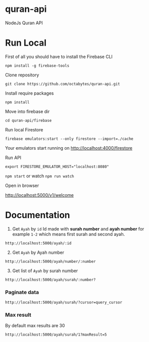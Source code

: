 # quran-api

NodeJs Quran API

# Run Local

First of all you should have to install the Firebase CLI

`npm install -g firebase-tools`

Clone repository

`git clone https://github.com/octabytes/quran-api.git`

Install require packages

`npm install`

Move into firebase dir

`cd quran-api/firebase`

Run local Firestore

`firebase emulators:start --only firestore --import=./cache`

Your emulators start running on [http://localhost:4000/firestore](http://localhost:4000/firestore)

Run API

`export FIRESTORE_EMULATOR_HOST="localhost:8080"`

`npm start` or watch `npm run watch`

Open in browser

[http://localhost:5000/v1/welcome](http://localhost:5000/v1/welcome)

# Documentation

1. Get `Ayah` by `id`
   Id made with **surah number** and **ayah number** for example `1-2` which means
   first surah and second ayah.

`http://localhost:5000/ayah/:id`

2. Get `Ayah` by Ayah number

`http://localhost:5000/ayah/number/:number`

3. Get list of `Ayah` by surah number

`http://localhost:5000/ayah/surah/:number?`

### Paginate data

`http://localhost:5000/ayah/surah/?cursor=query_cursor`

### Max result

By default max results are 30

`http://localhost:5000/ayah/surah/1?maxResult=5`
